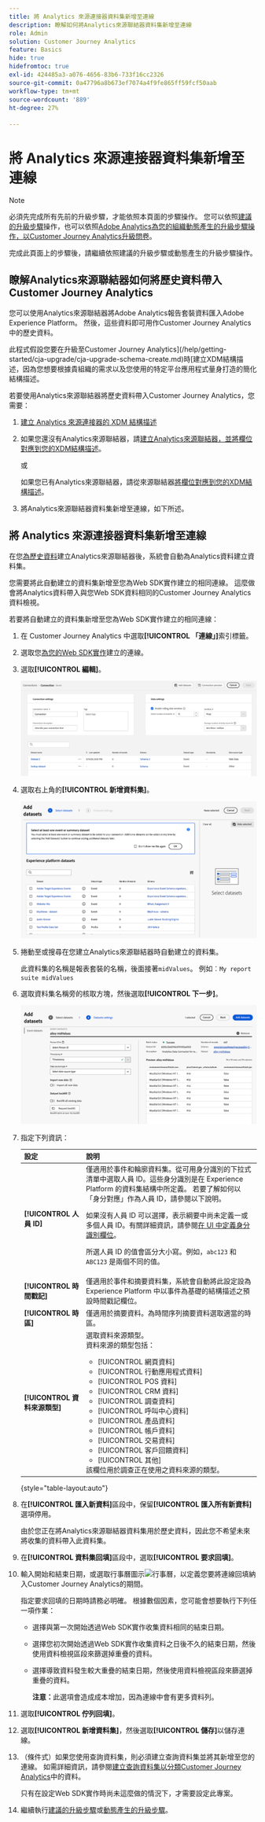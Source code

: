 ```yaml
---
title: 將 Analytics 來源連接器資料集新增至連線
description: 瞭解如何將Analytics來源聯結器資料集新增至連線
role: Admin
solution: Customer Journey Analytics
feature: Basics
hide: true
hidefromtoc: true
exl-id: 424485a3-a076-4656-83b6-733f16cc2326
source-git-commit: 0a47796a8b673ef7074a4f9fe865ff59fcf50aab
workflow-type: tm+mt
source-wordcount: '889'
ht-degree: 27%

---
```


# 將 Analytics 來源連接器資料集新增至連線

>[!NOTE]
> 
>必須先完成所有先前的升級步驟，才能依照本頁面的步驟操作。 您可以依照[建議的升級步驟](/help/getting-started/cja-upgrade/cja-upgrade-recommendations.md#recommended-upgrade-steps-for-most-organizations)操作，也可以依照[Adobe Analytics為您的組織動態產生的升級步驟操作，以Customer Journey Analytics升級問卷](https://gigazelle.github.io/cja-ttv/)。
>
>完成此頁面上的步驟後，請繼續依照建議的升級步驟或動態產生的升級步驟操作。

## 瞭解Analytics來源聯結器如何將歷史資料帶入Customer Journey Analytics

您可以使用Analytics來源聯結器將Adobe Analytics報告套裝資料匯入Adobe Experience Platform。 然後，這些資料即可用作Customer Journey Analytics中的歷史資料。

此程式假設您要在升級至Customer Journey Analytics](/help/getting-started/cja-upgrade/cja-upgrade-schema-create.md)時[建立XDM結構描述，因為您想要根據貴組織的需求以及您使用的特定平台應用程式量身打造的簡化結構描述。

若要使用Analytics來源聯結器將歷史資料帶入Customer Journey Analytics，您需要：

1. [建立 Analytics 來源連接器的 XDM 結構描述](/help/getting-started/cja-upgrade/cja-upgrade-source-connector-schema.md)

1. 如果您還沒有Analytics來源聯結器，請[建立Analytics來源聯結器，並將欄位對應到您的XDM結構描述](/help/getting-started/cja-upgrade/cja-upgrade-source-connector.md)。

   或

   如果您已有Analytics來源聯結器，請從來源聯結器[將欄位對應到您的XDM結構描述](/help/getting-started/cja-upgrade/cja-upgrade-from-source-connector.md)。

1. 將Analytics來源聯結器資料集新增至連線，如下所述。

## 將 Analytics 來源連接器資料集新增至連線

在您[為歷史資料](/help/getting-started/cja-upgrade/cja-upgrade-source-connector.md)建立Analytics來源聯結器後，系統會自動為Analytics資料建立資料集。

您需要將此自動建立的資料集新增至您為Web SDK實作建立的相同連線。 這麼做會將Analytics資料帶入與您Web SDK資料相同的Customer Journey Analytics資料檢視。

若要將自動建立的資料集新增至您為Web SDK實作建立的相同連線：

1. 在 Customer Journey Analytics 中選取&#x200B;**[!UICONTROL 「連線」]**&#x200B;索引標籤。

1. 選取您[為您的Web SDK實作](/help/getting-started/cja-upgrade/cja-upgrade-connection.md)建立的連線。

1. 選取&#x200B;**[!UICONTROL 編輯]**。

   ![編輯連線](assets/connection-add-dataset.png)

1. 選取右上角的&#x200B;**[!UICONTROL 新增資料集]**。

   ![編輯連線](assets/connection-add-dateset2.png)

1. 捲動至或搜尋在您建立Analytics來源聯結器時自動建立的資料集。

   此資料集的名稱是報表套裝的名稱，後面接著`midValues`。 例如︰`My report suite midValues`

1. 選取資料集名稱旁的核取方塊，然後選取&#x200B;**[!UICONTROL 下一步]**。

   ![編輯連線](assets/connection-add-dataset3.png)

1. 指定下列資訊：

   <!-- Copied from help/connections/create-connection.md. Should we single source? -->

   | 設定 | 說明 |
   | --- | --- |
   | **[!UICONTROL 人員 ID]** | 僅適用於事件和輪廓資料集。從可用身分識別的下拉式清單中選取人員 ID。這些身分識別是在 Experience Platform 的資料集結構中所定義。 若要了解如何以「身分對應」作為人員 ID，請參閱以下說明。<p>如果沒有人員 ID 可以選擇，表示綱要中尚未定義一或多個人員 ID。有關詳細資訊，請參閱[在 UI 中定義身分識別欄位](https://experienceleague.adobe.com/zh-hant/docs/experience-platform/xdm/ui/fields/identity)。 <p>所選人員 ID 的值會區分大小寫。例如，`abc123` 和 `ABC123` 是兩個不同的值。 |
   | **[!UICONTROL 時間戳記]** | 僅適用於事件和摘要資料集，系統會自動將此設定設為 Experience Platform 中以事件為基礎的結構描述之預設時間戳記欄位。 |
   | **[!UICONTROL 時區]** | 僅適用於摘要資料。為時間序列摘要資料選取適當的時區。 |
   | **[!UICONTROL 資料來源類型]** | 選取資料來源類型。<br/>資料來源的類型包括： <ul><li>[!UICONTROL 網頁資料]</li><li>[!UICONTROL 行動應用程式資料]</li><li>[!UICONTROL POS 資料]</li><li>[!UICONTROL CRM 資料]</li><li>[!UICONTROL 調查資料]</li><li>[!UICONTROL 呼叫中心資料]</li><li>[!UICONTROL 產品資料]</li><li> [!UICONTROL 帳戶資料]</li><li> [!UICONTROL 交易資料]</li><li>[!UICONTROL 客戶回饋資料]</li><li> [!UICONTROL 其他]</li></ul>該欄位用於調查正在使用之資料來源的類型。 |

   {style="table-layout:auto"}

1. 在&#x200B;**[!UICONTROL 匯入新資料]**&#x200B;區段中，保留&#x200B;**[!UICONTROL 匯入所有新資料]**&#x200B;選項停用。

   由於您正在將Analytics來源聯結器資料集用於歷史資料，因此您不希望未來將收集的資料帶入此資料集。

1. 在&#x200B;**[!UICONTROL 資料集回填]**&#x200B;區段中，選取&#x200B;**[!UICONTROL 要求回填]**。

1. 輸入開始和結束日期，或選取行事曆圖示![行事曆](https://spectrum.adobe.com/static/icons/workflow_18/Smock_Calendar_18_N.svg)，以定義您要將連線回填納入Customer Journey Analytics的期間。

   指定要求回填的日期時請務必明確。 根據數個因素，您可能會想要執行下列任一項作業：

   * 選擇與第一次開始透過Web SDK實作收集資料相同的結束日期。

   * 選擇您初次開始透過Web SDK實作收集資料之日後不久的結束日期，然後使用資料檢視區段來篩選掉重疊的資料。

   * 選擇導致資料發生較大重疊的結束日期，然後使用資料檢視區段來篩選掉重疊的資料。

     **注意：**&#x200B;此選項會造成成本增加，因為連線中會有更多資料列。

   <!-- Include any of the following?  Make sure you're explicit as to the dates you request backfill to. You want to request it to the date that you start gathering data with your Web SDK implementation. Also possibly include segments for any overlapping date. So you could request everything and then use a segment to exclude data that you don't want. That way if you need to move up the date, then you could change the date in the filter. Downside would be that you might pay for double rows.  When they do that, they're going to see all schema fields from both their custom schema and their Analytics schema. So they'll need to be cognizant to select the right fields, and never select any Analytics fields, because they will be mapped as part of the source connector. Never select any Analytics field group fields because they'll be mapped.  -->

1. 選取&#x200B;**[!UICONTROL 佇列回填]**。

1. 選取&#x200B;**[!UICONTROL 新增資料集]**，然後選取&#x200B;**[!UICONTROL 儲存]**&#x200B;以儲存連線。

1. （條件式）如果您使用查詢資料集，則必須建立查詢資料集並將其新增至您的連線。 如需詳細資訊，請參閱[建立查詢資料集以分類Customer Journey Analytics](/help/getting-started/cja-upgrade/cja-upgrade-dataset-lookup.md)中的資料。

   只有在設定Web SDK實作時尚未這麼做的情況下，才需要設定此專案。

1. 繼續執行[建議的升級步驟](/help/getting-started/cja-upgrade/cja-upgrade-recommendations.md#recommended-upgrade-steps-for-most-organizations)或[動態產生的升級步驟](https://gigazelle.github.io/cja-ttv/)。
